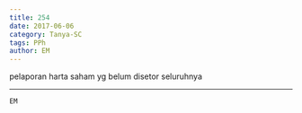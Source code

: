 ```yaml
---
title: 254
date: 2017-06-06
category: Tanya-SC
tags: PPh
author: EM
---
```


pelaporan harta saham yg belum disetor seluruhnya

---



`EM`
